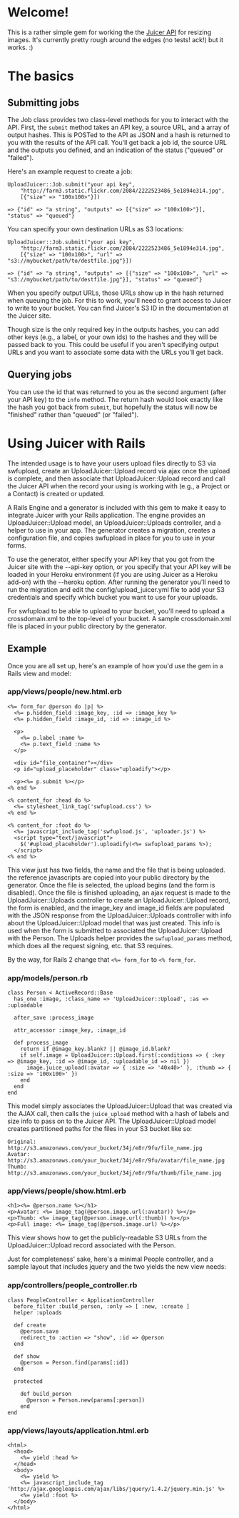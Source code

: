 # Welcome!

This is a rather simple gem for working the the [Juicer
API](http://www.uploadjuicer.com) for resizing images. It's currently pretty
rough around the edges (no tests! ack!) but it works. :)

# The basics

## Submitting jobs

The Job class provides two class-level methods for you to interact with the
API. First, the `submit` method takes an API key, a source URL, and a array
of output hashes. This is POSTed to the API as JSON and a hash is returned to
you with the results of the API call. You'll get back a job id, the source URL
and the outputs you defined, and an indication of the status ("queued" or
"failed").

Here's an example request to create a job:

    UploadJuicer::Job.submit("your api key",
        "http://farm3.static.flickr.com/2084/2222523486_5e1894e314.jpg",
        [{"size" => "100x100>"}])

    => {"id" => "a string", "outputs" => [{"size" => "100x100>"}], "status" => "queued"}
    
You can specify your own destination URLs as S3 locations:

    UploadJuicer::Job.submit("your api key",
        "http://farm3.static.flickr.com/2084/2222523486_5e1894e314.jpg",
        [{"size" => "100x100>", "url" => "s3://mybucket/path/to/destfile.jpg"}])

    => {"id" => "a string", "outputs" => [{"size" => "100x100>", "url" => "s3://mybucket/path/to/destfile.jpg"}], "status" => "queued"}
    
When you specify output URLs, those URLs show up in the hash returned when
queuing the job. For this to work, you'll need to grant access to Juicer to
write to your bucket. You can find Juicer's S3 ID in the documentation at the
Juicer site.

Though size is the only required key in the outputs hashes, you can add other
keys (e.g., a label, or your own ids) to the hashes and they will be passed
back to you. This could be useful if you aren't specifying output URLs and you
want to associate some data with the URLs you'll get back.

## Querying jobs

You can use the id that was returned to you as the second argument (after your
API key) to the `info` method. The return hash would look exactly like the
hash you got back from `submit`, but hopefully the status will now be
"finished" rather than "queued" (or "failed").

# Using Juicer with Rails

The intended usage is to have your users upload files directly to S3 via
swfupload, create an UploadJuicer::Upload record via ajax once the upload is
complete, and then associate that UploadJuicer::Upload record and call the
Juicer API when the record your using is working with (e.g., a Project or a
Contact) is created or updated.

A Rails Engine and a generator is included with this gem to make it easy to
integrate Juicer with your Rails application. The engine provides an
UploadJuicer::Upload model, an UploadJuicer::Uploads controller, and a helper
to use in your app. The generator creates a migration, creates a configuration
file, and copies swfupload in place for you to use in your forms.

To use the generator, either specify your API key that you got from the Juicer
site with the --api-key option, or you specify that your API key will be
loaded in your Heroku environment (if you are using Juicer as a Heroku add-on)
with the --heroku option. After running the generator you'll need to run the
migration and edit the config/upload\_juicer.yml file to add your S3
credentials and specify which bucket you want to use for your uploads.

For swfupload to be able to upload to your bucket, you'll need to upload a
crossdomain.xml to the top-level of your bucket. A sample crossdomain.xml file
is placed in your public directory by the generator.

## Example 

Once you are all set up, here's an example of how you'd use the gem in a Rails
view and model:

### app/views/people/new.html.erb

    <%= form_for @person do |p| %>
      <%= p.hidden_field :image_key, :id => :image_key %>
      <%= p.hidden_field :image_id, :id => :image_id %>

      <p>
        <%= p.label :name %>
        <%= p.text_field :name %>
      </p>

      <div id="file_container"></div>
      <p id="upload_placeholder" class="uploadify"></p>

      <p><%= p.submit %></p>
    <% end %>

    <% content_for :head do %>
      <%= stylesheet_link_tag('swfupload.css') %>
    <% end %>

    <% content_for :foot do %>
      <%= javascript_include_tag('swfupload.js', 'uploader.js') %>
      <script type="text/javascript">
        $('#upload_placeholder').uploadify(<%= swfupload_params %>);
      </script>
    <% end %>

This view just has two fields, the name and the file that is being uploaded.
the reference javascripts are copied into your public directory by the
generator. Once the file is selected, the upload begins (and the form is
disabled). Once the file is finished uploading, an ajax request is made to the
UploadJuicer::Uploads controller to create an UploadJuicer::Upload record, the
form is enabled, and the image\_key and image\_id fields are populated with
the JSON response from the UploadJuicer::Uploads controller with info about
the UploadJuicer::Upload model that was just created. This info is used when
the form is submitted to associated the UploadJuicer::Upload with the Person.
The Uploads helper provides the `swfupload_params` method, which does all the
request signing, etc. that S3 requires.

By the way, for Rails 2 change that `<%= form_for` to `<% form_for`.

### app/models/person.rb

    class Person < ActiveRecord::Base
      has_one :image, :class_name => 'UploadJuicer::Upload', :as => :uploadable

      after_save :process_image

      attr_accessor :image_key, :image_id

      def process_image
        return if @image_key.blank? || @image_id.blank?
        if self.image = UploadJuicer::Upload.first(:conditions => { :key => @image_key, :id => @image_id, :uploadable_id => nil })
          image.juice_upload(:avatar => { :size => '40x40>' }, :thumb => { :size => '100x100>' })
        end
      end
    end

This model simply associates the UploadJuicer::Upload that was created via the
AJAX call, then calls the `juice_upload` method with a hash of labels and size
info to pass on to the Juicer API. The UploadJuicer::Upload model creates
partitioned paths for the files in your S3 bucket like so:

    Original: http://s3.amazonaws.com/your_bucket/34j/e8r/9fu/file_name.jpg
    Avatar:   http://s3.amazonaws.com/your_bucket/34j/e8r/9fu/avatar/file_name.jpg
    Thumb:    http://s3.amazonaws.com/your_bucket/34j/e8r/9fu/thumb/file_name.jpg

### app/views/people/show.html.erb

    <h1><%= @person.name %></h1>
    <p>Avatar: <%= image_tag(@person.image.url(:avatar)) %></p>
    <p>Thumb: <%= image_tag(@person.image.url(:thumb)) %></p>
    <p>Full image: <%= image_tag(@person.image.url) %></p>
    
This view shows how to get the publicly-readable S3 URLs from the
UploadJuicer::Upload record associated with the Person.

Just for completeness' sake, here's a minimal People controller, and a sample
layout that includes jquery and the two yields the new view needs:

### app/controllers/people\_controller.rb


    class PeopleController < ApplicationController
      before_filter :build_person, :only => [ :new, :create ]
      helper :uploads
  
      def create
        @person.save
        redirect_to :action => "show", :id => @person
      end
  
      def show
        @person = Person.find(params[:id])
      end
  
      protected
  
        def build_person
          @person = Person.new(params[:person])
        end
    end

### app/views/layouts/application.html.erb

    <html>
      <head>
        <%= yield :head %>
      </head>
      <body>
        <%= yield %>
        <%= javascript_include_tag 'http://ajax.googleapis.com/ajax/libs/jquery/1.4.2/jquery.min.js' %>
        <%= yield :foot %>
      </body>
    </html>    
